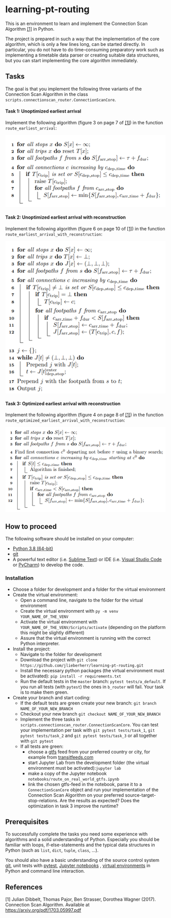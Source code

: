 # learning-pt-routing
This is an environment to learn and implement the Connection Scan Algorithm [[1]](#1) in Python.

The project is prepared in such a way that the implementation of the core algorithm, 
which is only a few lines long, can be started directly.
In particular, you do not have to do time-consuming preparatory work such 
as implementing a timetable data parser or creating suitable data structures, 
but you can start implementing the core algorithm immediately.

## Tasks

The goal is that you implement the following three variants of the 
Connection Scan Algorithm in the class ```scripts.connectionscan_router.ConnectionScanCore```.

#### Task 1: Unoptimized earliest arrival
Implement the following algorithm (figure 3 on page 7 of [[1]](#1)) in the function ```route_earliest_arrival```:

![image](docs/pseudocode_unoptimized_earliest_arrival.PNG)

#### Task 2: Unoptimized earliest arrival with reconstruction
Implement the following algorithm (figure 6 on page 10 of [[1]](#1)) in the function ```route_earliest_arrival_with_reconstruction```:

![image](docs/pseudocode_unoptimized_earliest_arrival_with_reconstruction.PNG)

#### Task 3: Optimized earliest arrival with reconstruction
Implement the following algorithm (figure 4 on page 8 of [[1]](#1)) in the function ```route_optimized_earliest_arrival_with_reconstruction```:

![image](docs/pseudocode_optimized_earliest_arrival_with_reconstruction.PNG)


## How to proceed
The following software should be installed on your computer:
- [Python 3.8 (64-bit)](https://www.python.org/downloads/release/python-381/.)
- [git](https://git-scm.com/downloads)
- A powerful text editor (i.e. [Sublime Text](https://www.sublimetext.com/])) or 
IDE (i.e. [Visual Studio Code](https://code.visualstudio.com/) or 
[PyCharm](https://www.jetbrains.com/de-de/pycharm/)) to develop the code.

### Installation
* Choose a folder for development and a folder for the virtual environment 
* Create the virtual environment:
   - Open a command line, navigate to the folder for the virtual environment
   - Create the virtual environment with ```py -m venv YOUR_NAME_OF_THE_VENV```
   - Activate the virtual environment with ```YOUR_NAME_OF_THE_VENV/Scripts/activate``` 
(depending on the platform this might be slightly different)
   - Assure that the virtual environment is running with the correct Python interpreter.
* Install the project:
   - Navigate to the folder for development
   - Download the project with ```git clone https://github.com/jlieberherr/learning-pt-routing.git```
   - Install the necessary python packages 
(the virtual environment must be activated): ```pip install -r requirements.txt```
   - Run the default tests in the ```master``` branch: ```pytest tests/a_default```. 
   If you run all tests (with ```pytest```) the ones in ```b_router``` will fail. Your task is to make them green.
* Create your branch and start coding:
   - If the default tests are green create your new branch: ```git branch NAME_OF_YOUR_NEW_BRANCH```
   - Checkout your new branch ```git checkout NAME_OF_YOUR_NEW_BRANCH```
   - Implement the three tasks in ```scripts.connectionscan_router.ConnectionScanCore```. 
   You can test your implementation per task with ```git pytest tests/task_1```, ```git pytest tests/task_2``` and
    ```git pytest tests/task_3``` or all together with ```git pytest```
    - If all tests are green:
       - choose a [gtfs](https://developers.google.com/transit/gtfs/reference) feed from your preferred country or city, 
       for example from [transitfeeds.com](https://transitfeeds.com/)
       - start Jupyter Lab from the development folder (the virtual environment must be activated):```jupyter lab```
       - make a copy of the Jupyter notebook ```notebooks/route_on_real_world_gtfs.ipynb```
       - link the chosen gtfs-feed in the notebook, parse it to a ```ConnectionScanCore``` object
       and run your implementation of the Connection Scan Algorithm on your preferred source-target-stop-relations. Are
       the results as expected? Does the optimization in task 3 improve the runtime?

## Prerequisites
To successfully complete the tasks you need some experience with algorithms and a solid 
understanding of Python. Especially you should be familiar with loops, 
if-else-statements and the typical data structures in Python (such as ```list```, ```dict```, ```tuple```, 
```class```, ...).

You should also have a basic understanding of the source control system [git](https://git-scm.com/), 
unit tests with [pytest](https://docs.pytest.org/en/latest/index.html), [Jupyter notebooks](https://jupyter.org/) 
, [virtual environments](https://docs.python.org/3/tutorial/venv.html) in Python and command line interaction.


## References
<a id="1">[1]</a> 
Julian Dibbelt, Thomas Pajor, Ben Strasser, Dorothea Wagner (2017). 
Connection Scan Algorithm. Available at https://arxiv.org/pdf/1703.05997.pdf
